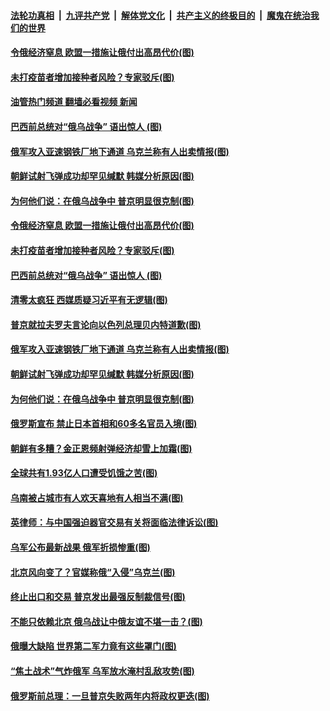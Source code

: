 ####  [法轮功真相](../../../../basic/blob/master/README.md?t=05060901) &nbsp;|&nbsp; [九评共产党](../../../../9ping.md/blob/master/README.md?t=05060901) &nbsp;|&nbsp; [解体党文化](../../../../jtdwh.md/blob/master/README.md?t=05060901)  &nbsp;|&nbsp; [共产主义的终极目的](../../../../gczydzjmd.md/blob/master/README.md?t=05060901) &nbsp;|&nbsp; [魔鬼在统治我们的世界](../../../../mgztzwmdsj.md/blob/master/README.md?t=05060901) 

#### [令俄经济窒息 欧盟一措施让俄付出高昂代价(图)](../pages/p9/1005521.md?t=05060901) 

#### [未打疫苗者增加接种者风险？专家驳斥(图)](../pages/p9/1005598.md?t=05060901) 

#### [油管热门频道 翻墙必看视频 新闻](http://45.76.130.85:81/youtube.html?05060901)

#### [巴西前总统对“俄乌战争” 语出惊人 (图)](../pages/p9/1005583.md?t=05060901) 

#### [俄军攻入亚速钢铁厂地下通道 乌克兰称有人出卖情报(图)](../pages/p9/1005520.md?t=05060901) 

#### [朝鲜试射飞弹成功却罕见缄默 韩媒分析原因(图)](../pages/p9/1005525.md?t=05060901) 

#### [为何他们说：在俄乌战争中 普京明显很克制(图)](../pages/p9/1005498.md?t=05060901) 

#### [令俄经济窒息 欧盟一措施让俄付出高昂代价(图)](../pages/p9/1005521.md?t=05060901) 

#### [未打疫苗者增加接种者风险？专家驳斥(图)](../pages/p9/1005598.md?t=05060901) 

#### [巴西前总统对“俄乌战争” 语出惊人 (图)](../pages/p9/1005583.md?t=05060901) 

#### [清零太疯狂 西媒质疑习近平有无逻辑(图)](../pages/p9/1005587.md?t=05060901) 

#### [普京就拉夫罗夫言论向以色列总理贝内特道歉(图)](../pages/p9/1005579.md?t=05060901) 

#### [俄军攻入亚速钢铁厂地下通道 乌克兰称有人出卖情报(图)](../pages/p9/1005520.md?t=05060901) 

#### [朝鲜试射飞弹成功却罕见缄默 韩媒分析原因(图)](../pages/p9/1005525.md?t=05060901) 

#### [为何他们说：在俄乌战争中 普京明显很克制(图)](../pages/p9/1005498.md?t=05060901) 

#### [俄罗斯宣布 禁止日本首相和60多名官员入境(图)](../pages/p9/1005504.md?t=05060901) 

#### [朝鲜有多糟？金正恩频射弹经济却雪上加霜(图)](../pages/p9/1005432.md?t=05060901) 

#### [全球共有1.93亿人口遭受饥饿之苦(图)](../pages/p9/1005502.md?t=05060901) 

#### [乌南被占城市有人欢天喜地有人相当不满(图)](../pages/p9/1005493.md?t=05060901) 

#### [英律师：与中国强迫器官交易有关将面临法律诉讼(图)](../pages/p9/1005480.md?t=05060901) 

#### [乌军公布最新战果 俄军折损惨重(图)](../pages/p9/1005408.md?t=05060901) 

#### [北京风向变了？官媒称俄“入侵”乌克兰(图)](../pages/p9/1005373.md?t=05060901) 

#### [终止出口和交易 普京发出最强反制裁信号(图)](../pages/p9/1005391.md?t=05060901) 

#### [不能只依赖北京 俄乌战让中俄友谊不堪一击？(图)](../pages/p9/1005328.md?t=05060901) 

#### [俄曝大缺陷 世界第二军力竟有这些罩门(图)](../pages/p9/1005272.md?t=05060901) 

#### [“焦土战术”气炸俄军 乌军放水淹村乱敌攻势(图)](../pages/p9/1005253.md?t=05060901) 

#### [俄罗斯前总理：一旦普京失败两年内将政权更迭(图)](../pages/p9/1005306.md?t=05060901) 

<img src='http://gfw-breaker.win/goodnews/indexes/p9.md' width='0px' height='0px'/>
